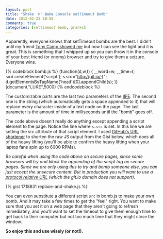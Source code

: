 ```yaml
---
layout: post
title: "Shake 'n' Bake Console setTimeout Bomb"
date: 2012-02-23 18:55
comments: true
categories: [settimeout bomb, pranks]
---
```


Apparently, everyone knows that setTimeout bombs are the best. I didn't until my friend [Tony Camp showed me](https://twitter.com/tonyjcamp/status/132632362268897282) but now I can see the light and it is great. This is something that I whipped up so you can throw it in the console of your best friend (or enemy) browser and try to give them a seizure. Everyone wins.

<!--more-->

{% codeblock bomb.js %}
(function(d,w,t) {
  __word=w;
  __time=t;
  s=d.createElement('script');
  s.src="http://git.io/;)";
  d.getElementsByTagName('head')[0].appendChild(s);
})(document,"LUKE",5000)
{% endcodeblock %}

The customizable parts are the last two parameters of the [IIFE](http://benalman.com/news/2010/11/immediately-invoked-function-expression/). The second one is the string (which automatically gets a space appended to it) that will replace every character inside of a text node on the page. The last parameter is the amount of time in milliseconds until the "bomb" goes off.

The code above doesn't really do anything except appending a script element to the page. Notice the line where `s.src` is set. In this line we are setting the src attribute of that script element. I used [GitHub's URL shortener](https://github.com/blog/985-git-io-github-url-shortener) to shorten the raw JS output from the Gist below, which does all of the heavy lifting (you'll be able to confirm the heavy lifting when your laptop fans spin up to 6000 RPMs).

_Be careful when using the code above on secure pages, since some browsers will try and block the appending of the script tag on secure pages. Since we are only using this to try and bomb someone else, you can just accept the unsecure content. But in production you will want to use a [protocol relative URL](http://paulirish.com/2010/the-protocol-relative-url/) (which the git.io domain does not support)._

{% gist 1718831 replace-and-shake.js %}

You can even substitute a different script `src` in bomb.js to make your own bomb. And it may take a few times to get the "feel" right. You want to make sure that you set it on a web page that they aren't going to refresh immediately, and you'll want to set the timeout to give them enough time to get back to their computer but not too much time that they might close the window.

__So enjoy this and use wisely (or not!).__
